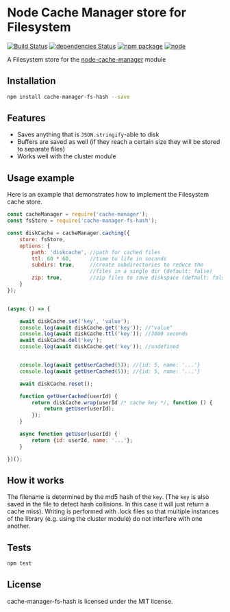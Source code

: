 # Node Cache Manager store for Filesystem

[![Build Status](https://travis-ci.org/rolandstarke/node-cache-manager-fs-hash.svg?branch=master)](https://travis-ci.org/rolandstarke/node-cache-manager-fs-hash)
[![dependencies Status](https://david-dm.org/rolandstarke/node-cache-manager-fs-hash/status.svg)](https://david-dm.org/rolandstarke/node-cache-manager-fs-hash)
[![npm package](https://img.shields.io/npm/v/cache-manager-fs-hash.svg)](https://www.npmjs.com/package/cache-manager-fs-hash)
[![node](https://img.shields.io/node/v/cache-manager-fs-hash.svg)](https://nodejs.org)

A Filesystem store for the [node-cache-manager](https://github.com/BryanDonovan/node-cache-manager) module

## Installation

```sh
npm install cache-manager-fs-hash --save
```

## Features

* Saves anything that is `JSON.stringify`-able to disk
* Buffers are saved as well (if they reach a certain size they will be stored to separate files)
* Works well with the cluster module

## Usage example

Here is an example that demonstrates how to implement the Filesystem cache store.

```javascript
const cacheManager = require('cache-manager');
const fsStore = require('cache-manager-fs-hash');

const diskCache = cacheManager.caching({
    store: fsStore,
    options: {
        path: 'diskcache', //path for cached files
        ttl: 60 * 60,      //time to life in seconds
        subdirs: true,     //create subdirectories to reduce the
                           //files in a single dir (default: false)
        zip: true,         //zip files to save diskspace (default: false)
    }
});


(async () => {

    await diskCache.set('key', 'value');
    console.log(await diskCache.get('key')); //"value"
    console.log(await diskCache.ttl('key')); //3600 seconds
    await diskCache.del('key');
    console.log(await diskCache.get('key')); //undefined


    console.log(await getUserCached(5)); //{id: 5, name: '...'}
    console.log(await getUserCached(5)); //{id: 5, name: '...'}

    await diskCache.reset();

    function getUserCached(userId) {
        return diskCache.wrap(userId /* cache key */, function () {
            return getUser(userId);
        });
    }

    async function getUser(userId) {
        return {id: userId, name: '...'};
    }

})();
```

## How it works

The filename is determined by the md5 hash of the `key`. (The `key` is also saved in the file to detect hash collisions. In this case it will just return a cache miss). Writing is performed with .lock files so that multiple instances of the library (e.g. using the cluster module) do not interfere with one another.

## Tests

```sh
npm test
```

## License

cache-manager-fs-hash is licensed under the MIT license.
